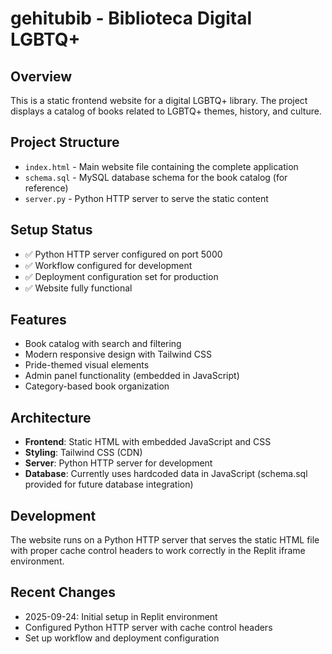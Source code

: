 # gehitubib - Biblioteca Digital LGBTQ+

## Overview
This is a static frontend website for a digital LGBTQ+ library. The project displays a catalog of books related to LGBTQ+ themes, history, and culture.

## Project Structure
- `index.html` - Main website file containing the complete application
- `schema.sql` - MySQL database schema for the book catalog (for reference)
- `server.py` - Python HTTP server to serve the static content

## Setup Status
- ✅ Python HTTP server configured on port 5000
- ✅ Workflow configured for development
- ✅ Deployment configuration set for production
- ✅ Website fully functional

## Features
- Book catalog with search and filtering
- Modern responsive design with Tailwind CSS
- Pride-themed visual elements
- Admin panel functionality (embedded in JavaScript)
- Category-based book organization

## Architecture
- **Frontend**: Static HTML with embedded JavaScript and CSS
- **Styling**: Tailwind CSS (CDN)
- **Server**: Python HTTP server for development
- **Database**: Currently uses hardcoded data in JavaScript (schema.sql provided for future database integration)

## Development
The website runs on a Python HTTP server that serves the static HTML file with proper cache control headers to work correctly in the Replit iframe environment.

## Recent Changes
- 2025-09-24: Initial setup in Replit environment
- Configured Python HTTP server with cache control headers
- Set up workflow and deployment configuration